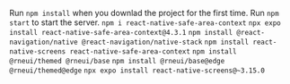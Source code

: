 Run `npm install` when you downlad the project for the first time.
Run `npm start` to start the server.
`npm i react-native-safe-area-context`
`npx expo install react-native-safe-area-context@4.3.1`
`npm install @react-navigation/native @react-navigation/native-stack`
`npm install react-native-screens react-native-safe-area-context`
`npm install @rneui/themed @rneui/base`
`npm install @rneui/base@edge @rneui/themed@edge`
`npx expo install react-native-screens@~3.15.0`
